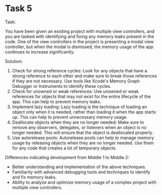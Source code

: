 # Task 5

Task:

You have been given an existing project with multiple view controllers, and you
are tasked with identifying and fixing any memory leaks present in the code. One
of the view controllers in the project is presenting a modal view controller,
but when the modal is dismissed, the memory usage of the app continues to
increase significantly.

Solution:

1. Check for strong reference cycles: Look for any objects that have a strong
   reference to each other and make sure to break those references if they are
   not necessary. Use tools like Xcode's Memory Graph Debugger or Instruments to
   identify these cycles.
2. Check for unowned or weak references: Use unowned or weak references for
   objects that may not exist for the entire lifecycle of the app. This can help
   to prevent memory leaks.
3. Implement lazy loading: Lazy loading is the technique of loading an object
   only when it is needed, rather than loading it when the app starts up. This
   can help to prevent unnecessary memory usage.
4. Deallocate objects when they are no longer needed: Make sure to remove any
   observers, delegates, or listeners when an object is no longer needed. This
   will ensure that the object is deallocated properly.
5. Use autorelease pools: Autorelease pools can help to manage memory usage by
   releasing objects when they are no longer needed. Use them for any code that
   creates a lot of temporary objects.

Differences indicating development from Middle 1 to Middle 2:

-   Better understanding and implementation of the above techniques.
-   Familiarity with advanced debugging tools and techniques to identify and fix
    memory leaks.
-   Ability to analyze and optimize memory usage of a complex project with
    multiple view controllers.
